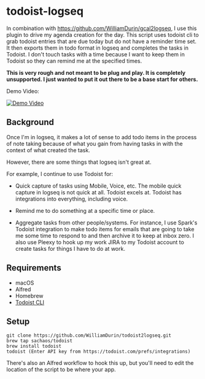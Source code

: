 # todoist-logseq

In combination with https://github.com/WilliamDurin/gcal2logseq, I use this plugin to drive my agenda creation for the day. This script uses todoist cli to grab todoist entries that are due today but do not have a reminder time set. It then exports them in todo format in logseq and completes the tasks in Todoist. I don't touch tasks with a time because I want to keep them in Todoist so they can remind me at the specified times.

**This is very rough and not meant to be plug and play. It is completely unsupported. I just wanted to put it out there to be a base start for others.**

Demo Video:

[![Demo Video](https://img.youtube.com/vi/AEK0-ZU8m_8/0.jpg)](https://youtu.be/AEK0-ZU8m_8)

## Background

Once I'm in logseq, it makes a lot of sense to add todo items in the process of note taking because of what you gain from having tasks in with the context of what created the task.

However, there are some things that logseq isn't great at.

For example, I continue to use Todoist for:

* Quick capture of tasks using Mobile, Voice, etc. The mobile quick capture in logseq is not quick at all. Todoist excels at. Todoist has integrations into everything, including voice.

* Remind me to do something at a specific time or place.

* Aggregate tasks from other people/systems. For instance, I use Spark's Todoist integration to make todo items for emails that are going to take me some time to respond to and then archive it to keep at inbox zero. I also use Pleexy to hook up my work JIRA to my Todoist account to create tasks for things I have to do at work.

## Requirements

* macOS
* Alfred
* Homebrew
* [Todoist CLI](https://github.com/sachaos/todoist)

## Setup

```
git clone https://github.com/WilliamDurin/todoist2logseq.git
brew tap sachaos/todoist
brew install todoist
todoist (Enter API key from https://todoist.com/prefs/integrations)
```

There's also an Alfred workflow to hook this up, but you'll need to edit the location of the script to be where your app.
